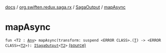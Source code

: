 [docs](../../index.md) / [org.swiften.redux.saga.rx](../index.md) / [SagaOutput](index.md) / [mapAsync](./map-async.md)

# mapAsync

`fun <T2 : `[`Any`](https://kotlinlang.org/api/latest/jvm/stdlib/kotlin/-any/index.html)`> mapAsync(transform: suspend <ERROR CLASS>.(`[`T`](index.md#T)`) -> <ERROR CLASS><`[`T2`](map-async.md#T2)`>): `[`ISagaOutput`](../../org.swiften.redux.saga.common/-i-saga-output/index.md)`<`[`T2`](map-async.md#T2)`>` [(source)](https://github.com/protoman92/KotlinRedux/tree/master/common/common-rx-saga/src/main/kotlin/org/swiften/redux/saga/rx/RxSaga.kt#L46)
